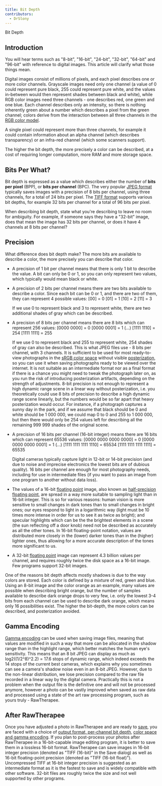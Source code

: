 ```yaml
---
title: Bit Depth
contributors:
  - DrSlony
---
```


<div class="pagetitle">

Bit Depth

</div>

## Introduction

You will hear terms such as "8-bit", "16-bit", "24-bit", "32-bit",
"64-bit" and "96-bit" with reference to digital images. This article
will clarify what those things mean.

Digital images consist of millions of pixels, and each pixel describes
one or more color channels. Grayscale images need only one channel (a
value of 0 could represent pure black, 255 could represent pure white,
and the values in-between would then represent shades between black and
white), while RGB color images need three channels - one describes red,
one green and one blue. Each channel describes only an intensity, so
there is nothing inherently green about a number which describes a pixel
from the green channel; colors derive from the interaction between all
three channels in the [RGB color model](https://en.wikipedia.org/wiki/RGB_color_model).

A single pixel could represent more than three channels, for example it
could contain information about an alpha channel (which describes
transparency) or an infra-red channel (which some scanners support).

The higher the bit depth, the more precisely a color can be described,
at a cost of requiring longer computation, more RAM and more storage
space.

## Bits Per What?

Bit depth is expressed as a value which describes either the number of
**bits per pixel** (BPP), or **bits per channel** (BPC). The very
popular [JPEG format](https://en.wikipedia.org/wiki/JPEG) typically
saves images with a precision of 8 bits per channel, using three
channels, for a total of 24 bits per pixel. The [TIFF format](https://en.wikipedia.org/wiki/TIFF) supports various bit depths,
for example 32 bits per channel for a total of 96 bits per pixel.

When describing bit depth, state what you're describing to leave no room
for ambiguity. For example, if someone says they have a "32-bit" image,
does that mean the image has 32 bits per channel, or does it have 4
channels at 8 bits per channel?

## Precision

What difference does bit depth make? The more bits are available to
describe a color, the more precisely you can describe that color.

- A precision of 1 bit per channel means that there is only 1 bit to
  describe the value. A bit can only be 0 or 1, so you can only
  represent two values, which typically would mean black or white.
- A precision of 2 bits per channel means there are two bits available
  to describe a color. Since each bit can be 0 or 1, and there are two
  of them, they can represent 4 possible values:
      [00] = 0
      [01] = 1
      [10] = 2
      [11] = 3

  If we use 0 to represent black and 3 to represent white, there are two
  additional shades of gray which can be described.
- A precision of 8 bits per channel means there are 8 bits which can
  represent 256 values:
      [0000 0000] = 0
      [0000 0001] = 1
      (...)
      [1111 1110] = 254
      [1111 1111] = 255

  If we use 0 to represent black and 255 to represent white, 254 shades
  of gray can also be described. This is what JPEG files use - 8 bits
  per channel, with 3 channels. It is sufficient to be used for most
  ready-to-view photographs in the [sRGB color space](https://en.wikipedia.org/wiki/sRGB) without visible
  [posterization](https://en.wikipedia.org/wiki/Posterization), so you
  can use it when saving photographs ready to be viewed over the
  internet. It is not suitable as an intermediate format nor as a final
  format if there is a chance you might need to tweak the photograph
  later on, as you run the risk of introducing posterization artifacts,
  depending on the strength of adjustments. 8-bit precision is not
  enough to represent a high dynamic range scene in a linear way without
  posterization, i.e. you theoretically could use 8 bits of precision to
  describe a high dynamic range scene linearly, but the numbers would be
  so far apart that heavy posterization would occur. For instance, if a
  photograph captures a sunny day in the park, and if we assume that
  black should be 0 and white should be 1 000 000, we could map 0 to 0
  and 255 to 1 000 000, but then there would only be 254 values left for
  describing all the remaining 999 999 shades of the original scene.
- A precision of 16 bits per channel (16-bit integer) means there are 16
  bits which can represent 65536 values:
      [0000 0000 0000 0000] = 0
      [0000 0000 0000 0001] = 1
      (...)
      [1111 1111 1111 1110] = 65534
      [1111 1111 1111 1111] = 65535

  Digital cameras typically capture light in 12-bit or 14-bit precision
  (and due to noise and imprecise electronics the lowest bits are of
  dubious quality). 16 bits per channel are enough for most photography
  needs, including for use in intermediate files (if you want to pass an
  image from one program to another without data loss).
- The values of a 16-bit [floating point](https://en.wikipedia.org/wiki/Floating-point_arithmetic) image,
  also known as [half-precision floating point](https://en.wikipedia.org/wiki/Half-precision_floating-point_format),
  are spread in a way more suitable to sampling light than in 16-bit
  integer. This is so for various reasons: human vision is more
  sensitive to small changes in dark tones than to small changes in
  bright ones; our eyes respond to light in a logarithmic way (light
  must be 10 times more intense in order for us to see it as twice as
  bright); and specular highlights which can be the the brightest
  elements in a scene (the sun reflecting off a door knob) need not be
  described as accurately as all the other tones. In 16-bit
  floating-point notation, values are distributed more closely in the
  (lower) darker tones than in the (higher) lighter ones, thus allowing
  for a more accurate description of the tones more significant to us.
- A 32-bit [floating point](https://en.wikipedia.org/wiki/Floating-point_arithmetic) image
  can represent 4.3 billion values per channel, and requires roughly
  twice the disk space as a 16-bit image. Few programs support 32-bit
  images.

One of the reasons bit depth affects mostly shadows is due to the way
colors are stored. Each color is defined by a mixture of red, green and
blue. Using an 8-bit image and the color orange as an example, many
values are possible when describing bright orange, but the number of
samples available to describe dark orange drops to very few, i.e. only
the lowest 3-4 bits from each channel can be used to describe dark
orange, which means only 16 possibilities exist. The higher the
bit-depth, the more colors can be described, and posterization avoided.

## Gamma Encoding

[Gamma encoding](https://en.wikipedia.org/wiki/Gamma_correction) can be
used when saving image files, meaning that values are modified in such a
way that more can be allocated in the shadow range than in the highlight
range, which better matches the human eye's sensitivity. This means that
an 8 bit JPEG can display as much as log2((1/2^8)^2.2) = 17.6 stops of
dynamic range, which indeed exceeds the 14 stops of the current best
cameras, which explains why you sometimes can see a camera's shadow
noise even in an 8-bit JPEG. However, due to the non-linear
distribution, we lose precision compared to the raw file recorded in a
linear way by the digital camera. Practically this is not a problem when
the output file is the definitive one and will not be processed anymore,
however a photo can be vastly improved when saved as raw data and
processed using a state of the art raw processing program, such as yours
truly - RawTherapee.

## After RawTherapee

Once you have adjusted a photo in RawTherapee and are ready to
[save](saving_images), you are faced with a choice of
[output format, per-channel bit depth](color_management#output_profile),
[color space and gamma encoding](color_management_addon#output_space_.22output_profile.22).
If you plan to post-process your photos after RawTherapee in a
16-bit-capable image editing program, it is better to save them in a
lossless 16-bit format. RawTherapee can save images in 16-bit integer
precision (denoted as "TIFF (16-bit)" in the Save dialog) as well as
16-bit floating-point precision (denoted as "TIFF (16-bit float)").
Uncompressed TIFF at 16-bit integer precision is suggested as an
intermediate format as it is the fastest to save and is widely
compatible with other software. 32-bit files are roughly twice the size
and not well supported by other programs.
